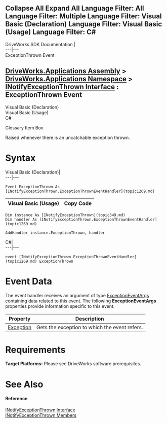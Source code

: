 Collapse All Expand All Language Filter: All  Language Filter: Multiple  Language Filter: Visual Basic (Declaration) Language Filter: Visual Basic (Usage) Language Filter: C#  
---  
DriveWorks SDK Documentation  |   
---|---  
ExceptionThrown Event   
  
[DriveWorks.Applications Assembly](topic13.md) > [DriveWorks.Applications Namespace](topic16.md) > [INotifyExceptionThrown Interface](topic349.md) : ExceptionThrown Event  
---  
  
Visual Basic (Declaration)    
Visual Basic (Usage)    
C# 

Glossary Item Box

Raised whenever there is an uncatchable exception thrown. 

# Syntax

Visual Basic (Declaration)|   
---|---  
      
    
    Event ExceptionThrown As [INotifyExceptionThrown.ExceptionThrownEventHandler](topic1269.md)  
  
Visual Basic (Usage)| Copy Code  
---|---  
      
    
    Dim instance As [INotifyExceptionThrown](topic349.md)
    Dim handler As [INotifyExceptionThrown.ExceptionThrownEventHandler](topic1269.md)
     
    AddHandler instance.ExceptionThrown, handler  
  
C#|   
---|---  
      
    
    event [INotifyExceptionThrown.ExceptionThrownEventHandler](topic1269.md) ExceptionThrown  
  
# Event Data

The event handler receives an argument of type [ExceptionEventArgs](topic806.md) containing data related to this event. The following **ExceptionEventArgs** properties provide information specific to this event.

Property| Description  
---|---  
[Exception](topic813.md)| Gets the exception to which the event refers.   
  
# Requirements

**Target Platforms:** Please see DriveWorks software prerequisites.

# See Also

#### Reference

[INotifyExceptionThrown Interface](topic349.md)   
[INotifyExceptionThrown Members](topic350.md)


